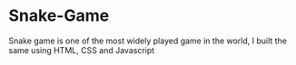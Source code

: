 # Snake-Game
Snake game is one of the most widely played game in the world, I built the same using HTML, CSS and Javascript
